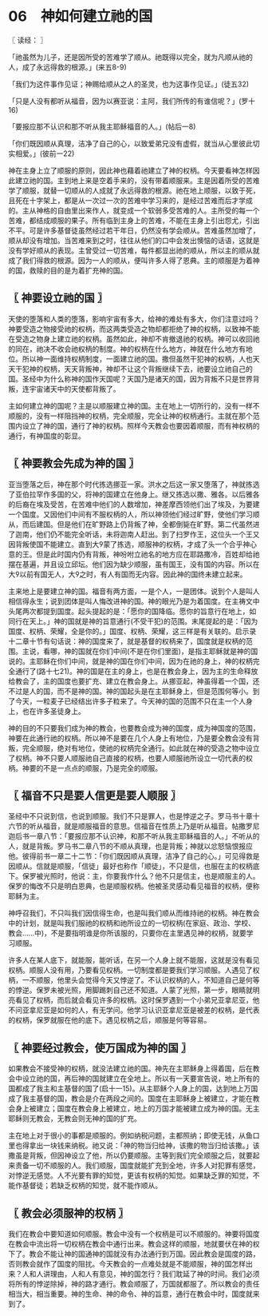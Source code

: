 # 06　神如何建立祂的国



〖 读经： 〗

「祂虽然为儿子，还是因所受的苦难学了顺从。祂既得以完全，就为凡顺从祂的人，成了永远得救的根源。」(来五8-9)

「我们为这件事作见证；神赐给顺从之人的圣灵，也为这事作见证。」(徒五32)

「只是人没有都听从福音，因为以赛亚说：主阿，我们所传的有谁信呢？」(罗十16)

「要报应那不认识和那不听从我主耶稣福音的人。」(帖后一8)

「你们既因顺从真理，洁净了自己的心，以致爱弟兄没有虚假，就当从心里彼此切实相爱。」(彼前一22)

神在主身上立了顺服的原则，因此神也藉着祂建立了神的权柄。今天要看神怎样因此建立祂的国。主到地上来是空着手来的，没有带着顺服来。主是因着所受的苦难学了顺服，就替一切顺从的人成就了永远得救的根源。祂在地上顺服，以致于死，且死在十字架上，都是从一次过一次的苦难中学习来的，是经过苦难而后才学成的。主从神格的自由里出来作人，就变成一个软弱多受苦难的人。主所受的每一个苦难，都结成顺服的果子。所有临到主身上的苦难，不能在主身上引出怨尤，引出不平。可是许多基督徒虽然经过若干年日，仍然没有学会顺从。苦难虽然加增了，顺从却没有增加。当苦难来到之时，往往从他们的口中会发出懊恼的话语，这就是没有学好顺从的表现。主曾受过一切苦难，每件都显出祂的顺从，所以主的顺从就成了我们得救的根源。因为一人的顺从，便叫许多人得了恩典。主的顺服是为着神的国，救赎的目的是为着扩充神的国。



## 〖 神要设立祂的国 〗

天使的堕落和人类的堕落，影响宇宙有多大，给神的难处有多大，你们注意过吗？神要受造之物接受祂的权柄，而这两类受造之物却都拒绝了神的权柄，以致神不能在受造之物身上建立祂的权柄。虽然如此，神却不肯撤退祂的权柄。神可以收回祂的同在，祂决不收会祂权柄的制度。神的权柄在什么地方，神就在什么地方有地位。所以神一面维持权柄制度，一面建立祂的国。撒但虽然干犯神的权柄，人也天天干犯神的权柄，天天背叛神，神却不让这个背叛继续下去，祂要设立祂自己的国。圣经中为什么称神的国作天国呢？天国乃是诸天的国，因为背叛不只是世界背叛，连宇宙诸天中的天使都背叛了。

主如何建立神的国呢？主是以顺服建立神的国。主在地上一切所行的，没有一样不顺服的，没有一样阻挡神的权柄，完全顺服，完全让神的权柄通行。主就在那个范围内设立了神的国，通行了神的权柄。照样今天教会也要因着顺服，而有神权柄的通行，有神国度的彰显。



## 〖 神要教会先成为神的国 〗

亚当堕落之后，神在那个时代拣选挪亚一家。洪水之后这一家又堕落了，神就拣选了亚伯拉罕作多国的父，将神的国建立在他身上。继又拣选以撒、雅各。以后雅各的后裔在埃及受苦，在苦难中他们的人数增加，神差摩西领他们出了埃及，为要建一个国度。又因他们中间有不服权柄的人，所以神领他们经过旷野，使他们学习顺从，而后建国。但是他们在旷野路上仍背叛了神，全都倒毙在旷野。第二代虽然进了迦南，他们仍不能完全听话，未将迦南人赶出。到了扫罗作王，这位头一个王又因背叛使国不能建立。直到大蒙了拣选，顺服神的权柄，才成了头一个合乎神心意的王。但是此时国内仍有背叛，神吩咐立祂名的地方应在耶路撒冷，百姓却给祂摆在基遍，并且设立邱坛。他们因为缺少顺服，虽有国王，没有国的内容。所以在大以前有国无人，大之时，有人有国而无内容。因此神的国终未建立起来。

主来地上是要建立神的国。福音有两方面，一是个人，一是团体。说到个人是叫人相信得永生；说到团体是叫人悔改进神的国。神的眼光乃是为着国度。在主祷文中头尾两次都提到国度。起头提起的是：「愿你的国降临。愿你的旨意行在地上，如同行在天上。」神的国就是神的旨意通行(不受干犯)的范围。末尾提起的是：「因为国度、权柄、荣耀，全是你的。」国度、权柄、荣耀，这三样是有关联的。启示录十二章十节有句话说：神的国度来了，就是基督的权柄来了，国度就是权柄的范围。主说，看哪，神的国就在你们中间(不是在你们里面)，是指主耶稣就是神的国说的。主耶稣在你们中间，就是神的国在你们中间，因为在祂的身上，神的权柄完全通行了(路十七21)。神的国是在主的身上，也是在教会身上，因为主的生命释放给教会了，主的国度也要扩充、建立在教会身上。从挪亚起，神虽得着一个国，还不过是人的国，而不是神的国。神的国起头是在主耶稣身上，但是范围何等小。到了今天，一粒麦子已经结出许多子粒来了。今天神的国的范围不只在主一个人身上，也在许多圣徒身上。

神的目的不只要我们成为神的教会，也要教会成为神的国度，成为神国度的范围，神要在此通行祂的权柄。所以神不是要在几个人身上有地位，乃是要全教会没有背叛，完全顺服，绝对有地位，使祂的权柄完全通行。如此就在神的受造之物中设立了权柄。神不只要人顺服祂自己直接的权柄，也要人顺服祂所设立一切代表的权柄。神要的不是一点点的顺服，乃是完全的顺服。



## 〖 福音不只是要人信更是要人顺服 〗

圣经中不只说到信，也说到顺服。我们不只是罪人，也是悖逆之子。罗马书十章十六节的听从福音，就是顺服福音的意思。信福音在性质上乃是听从福音。帖撒罗尼迦后书一章八节：「要报应那不认识神，和那不听从我主耶稣福音的人。」不听从的人，就是背叛。罗马书二章八节的不顺从真理，也是背叛；神就以忿怒恼恨报应他。彼得前书一章二十二节：「你们既因顺从真理，洁净了自己的心。」可见得救是因顺从。信就是顺服，「信徒」最好也称作「顺徒」，不只是信，也服在主的权柄底下。保罗被光照时，他说：主，你要我作什么？他不只是信主，也是顺服主的人。保罗的悔改不只是明白恩典，也是顺服权柄。他被圣灵感动看见福音的权柄，便称耶稣为主。

神呼召我们，不只叫我们因信得生命，也是叫我们顺从而维持祂的权柄。神在教会中的计划，就是叫我们服祂的权柄和祂所设立的一切权柄(在家庭、政治、学校、教会……中)，不是要指明谁是你所该服的，只要你在主里遇见神的权柄，就要学习顺服。

许多人在某人底下，就能服，能听话，在另一个人身上就不能服，这就是没有看见权柄。顺服人没有用，乃要看见权柄。一切制度都是要我们学习顺服。人遇见了权柄，一不顺服，他里头会觉得今天又悖逆了。不认识权柄的人，不知道自己是何等的悖逆。保罗未被光照，用脚踢刺自己还不知道。人蒙了光照，第一步，眼睛就明亮看见了权柄，而后就会看见许多的权柄。这时保罗遇到一个小弟兄亚拿尼亚，他不问亚拿尼亚是如何的人，有无学问。他学习认识亚拿尼亚是被差的权柄，是代表的权柄，保罗就服在他的底下。遇见权柄之后，顺服是何等容易。



## 〖 神要经过教会，使万国成为神的国 〗

如果教会不接受神的权柄，就没法建立祂的国。神先在主耶稣身上得着国，后在教会中设立祂的国，再后神的国就建立在全地上。所以有一天要宣告说，地上所有的国都成了我主和主基督的国了(启十一15)。从主耶稣个人身上的国，达到地上万国成了我主基督的国，教会是介在两段之间的。国度在主耶稣身上被建立，才能在教会身上被建立；国度在教会身上被建立，地上的万国才能被建立成为神的国。无主耶稣则无教会，无教会则无神的国的扩充。

主在地上对于很小的事都是顺服的。例如纳税问题，主都照纳；即使无钱，从鱼口里也得拿出一块钱来纳税。祂又说：「神的物当归给神，该撒的物当归给该撒。」该撒虽是背叛，但因神设立了他，所以仍要顺服。主等到我们完全顺服之后，就要起来责备一切不顺服的人。我们顺服，国度就能扩充到全地，许多人对犯罪有感觉，对悖逆无感觉。人不光要有罪的知觉，更该有权柄的知觉。如果缺乏罪的知觉，不能作基督徒；若缺乏权柄的知觉，就不能作顺从。



## 〖 教会必须服神的权柄 〗

我们在教会中要知道如何顺服。教会中没有一个权柄是可以不顺服的。神要将国度在教会中流出将一切权柄在教会中通行出来。教会这样的顺服，地就要伏在神的权下了。教会不能让神的国通神的国就没有办法通行到万国。因此教会是国度的路，否则教会就作了国度的阻扰。今天教会的一点难处就是不能顺服，神的国怎样出来？人和人讲理由，人和人有意见，神的国怎行？我们耽延了神的时间。我们必须将所有的悖逆除掉，神的路才通行。教会顺服了，万国就都服了。所以教会的责任相当大，相当重要。神的生命、神的命令、神的旨意，通行在教会中时，国度就来到了。

